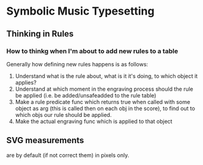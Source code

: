 # Symbolic Music Typesetting

## Thinking in Rules
### How to thinkg when I'm about to add new rules to a table
Generally how defining new rules happens is as follows:
  1. Understand what is the rule about, what is it it's doing, to which object it applies?
  2. Understand at which moment in the engraving process should the rule be applied (i.e. be added/unsafeadded to the rule table)
  3. Make a rule predicate func which returns true when called with some object as arg (this is called then on each obj in the score), to find out to which objs our rule should be applied.
  4. Make the actual engraving func which is applied to that object

## SVG measurements
are by default (if not correct them) in pixels only.
